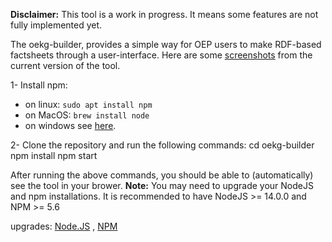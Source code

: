 **Disclaimer:** This tool is a work in progress. It means some features are not fully implemented yet.

The oekg-builder, provides a simple way for OEP users to make RDF-based factsheets through a user-interface. Here are some [screenshots](https://github.com/OpenEnergyPlatform/oekg-builder/issues/4)  from the current version of the tool.

1- Install npm:
- on linux: `sudo apt install npm`
- on MacOS: `brew install node`
- on windows see [here](https://docs.npmjs.com/downloading-and-installing-node-js-and-npm).

2-  Clone the repository and run the following commands:
    cd oekg-builder
    npm install
    npm start

After running the above commands, you should be able to (automatically) see the tool in your brower. 
**Note:** You may need to upgrade your NodeJS and npm installations.
It is recommended to have NodeJS >= 14.0.0 and NPM >= 5.6

upgrades: [Node.JS](https://phoenixnap.com/kb/update-node-js-version) , [NPM](https://docs.npmjs.com/try-the-latest-stable-version-of-npm)
